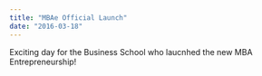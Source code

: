 ```yaml
---
title: "MBAe Official Launch"
date: "2016-03-18"
---
```

Exciting day for the Business School who laucnhed the new MBA Entrepreneurship!